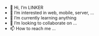 - 👋 Hi, I’m LINKER
- 👀 I’m interested in web, mobile, server, ...
- 🌱 I’m currently learning anything
- 💞️ I’m looking to collaborate on ...
- 📫 How to reach me ...
